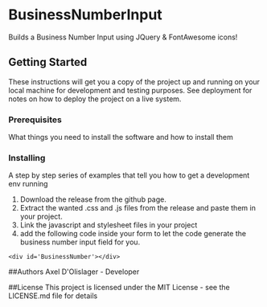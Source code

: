 # BusinessNumberInput
Builds a Business Number Input using JQuery & FontAwesome icons!

## Getting Started
These instructions will get you a copy of the project up and running on your local machine for development and testing purposes. See deployment for notes on how to deploy the project on a live system.

### Prerequisites
What things you need to install the software and how to install them

### Installing
A step by step series of examples that tell you how to get a development env running
1. Download the release from the github page.
2. Extract the wanted .css and .js files from the release and paste them in your project.
3. Link the javascript and stylesheet files in your project
4. add the following code inside your form to let the code generate the business number input field for you.
```
<div id='BusinessNumber'></div>
```

##Authors
Axel D'Olislager - Developer

##License
This project is licensed under the MIT License - see the LICENSE.md file for details

